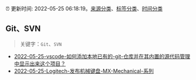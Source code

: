 :alarm_clock: 更新时间: 2022-05-25 06:18:19。[来源分类](../README.md)、[标签分类](../TAGS.md)、[时间分类](../TIMELINE.md)

## Git、SVN


> 关键字：`Git`、`SVN`



- [2022-05-25-vscode-如何添加本地已有的-git-仓库并在其内置的源代码管理中显示出来这个项目？](https://www.v2ex.com/t/855204) 
- [2022-05-25-Logitech-发布机械键盘-MX-Mechanical-系列](https://www.v2ex.com/t/855157) 